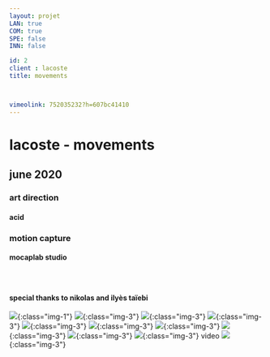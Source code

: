 ```yaml
---
layout: projet
LAN: true  
COM: true
SPE: false
INN: false

id: 2
client : lacoste
title: movements



vimeolink: 752035232?h=607bc41410
---
```


# lacoste - movements

## june 2020 
### art direction 
#### acid 
### motion capture 
#### mocaplab studio
### &nbsp;
#### special thanks to nikolas and ilyès taïebi

![](/assets/projets/MOVEMENT_01.jpg){:class="img-1"}
![](/assets/projets/MOVEMENT_02.jpg){:class="img-3"}
![](/assets/projets/MOVEMENT_02.jpg){:class="img-3"}
![](/assets/projets/MOVEMENT_03.jpg){:class="img-3"}
![](/assets/projets/MOVEMENT_04.png){:class="img-3"}
![](/assets/projets/MOVEMENT_05.jpg){:class="img-3"}
![](/assets/projets/MOVEMENT_05.jpg){:class="img-3"}
![](/assets/projets/MOVEMENT_06.jpg){:class="img-3"}
![](/assets/projets/MOVEMENT_06.jpg){:class="img-3"}
![](/assets/projets/MOVEMENT_07.png){:class="img-3"}
video
![](/assets/projets/MOVEMENT_08.jpg){:class="img-3"}

